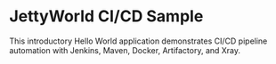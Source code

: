 JettyWorld CI/CD Sample
====================================

This introductory Hello World application demonstrates CI/CD pipeline automation with Jenkins, Maven, Docker, Artifactory, 
and Xray.



